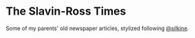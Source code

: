 # The Slavin-Ross Times

Some of my parents' old newspaper articles, stylized following [@silkine](https://codepen.io/silkine/pen/QWBxVX).
